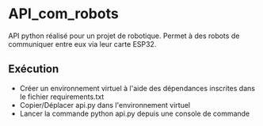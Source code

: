 # API_com_robots
API python réalisé pour un projet de robotique. Permet à des robots de communiquer entre eux via leur carte ESP32.

## Exécution
- Créer un environnement virtuel à l'aide des dépendances inscrites dans le fichier requirements.txt
- Copier/Déplacer api.py dans l'environnement virtuel
- Lancer la commande python api.py depuis une console de commande
